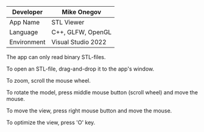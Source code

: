 |Developer|Mike Onegov|
|---------|-----------|
|App Name|STL Viewer|
|Language|C++, GLFW, OpenGL|
|Environment|Visual Studio 2022|

The app can only read binary STL-files.

To open an STL-file, drag-and-drop it to the app's window.

To zoom, scroll the mouse wheel.

To rotate the model, press middle mouse button (scroll wheel) and move the mouse.

To move the view, press right mouse button and move the mouse.

To optimize the view, press 'O' key.
